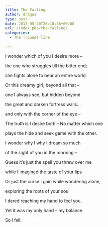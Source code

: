 ```yaml
---
title: The Falling
author: dragos
type: post
date: 2012-05-20T20:10:56+00:00
url: /index.php/the-falling/
categories:
  - The (round) line

---
```

I wonder which of you I desire more &#8211;
  
the one who struggles till the bitter end;
  
she fights alone to bear an entire world

Or this dreamy girl, beyond all that &#8211;
  
one I always see, but hidden beyond
  
the great and darken fortress walls&#8230;
  
and only with the corner of the eye &#8211;

The truth is I desire both &#8211; No matter which one<!--more-->


  
plays the hide and seek game with the other.

I wonder why I why I dream so much
  
of the sight of you in the morning &#8211;
  
Guess it’s just the spell you threw over me
  
while I imagined the taste of your lips
  
Or just the curse I gain while wondering alone,
  
exploring the roots of your soul

I dared reaching my hand to feel you,
  
Yet it was my only hand &#8211; my balance.
  
So I fell. <span style="color: #ffffff;">I’m falling for you&#8230;</span>